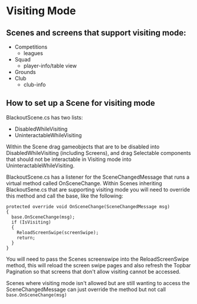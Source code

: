 # Visiting Mode
<H2>Scenes and screens that support visiting mode:</H2>

- Competitions
  + leagues
- Squad
  + player-info/table view
- Grounds
- Club
  + club-info

<H2>How to set up a Scene for visiting mode</H2>
 
 BlackoutScene.cs has two lists:

- DisabledWhileVisiting
- UninteractableWhileVisiting 

Within the Scene drag gameobjects that are to be disabled into DisabledWhileVisiting (including Screens), and drag Selectable components that should not be interactable in Visiting mode into UninteractableWhileVisiting.

BlackoutScene.cs has a listener for the SceneChangedMessage that runs a virtual method called OnSceneChange.
Within Scenes inheriting BlackoutSene.cs that are supporting visiting mode you will need to override this method and call the base, like the following:
```
protected override void OnSceneChange(SceneChangedMessage msg)
{
  base.OnSceneChange(msg);
  if (IsVisiting)
  {
    ReloadScreenSwipe(screenSwipe);
    return;
  }
}
```

You will need to pass the Scenes screenswipe into the ReloadScreenSwipe method, this will reload the screen swipe pages and also refresh the Topbar Pagination so that screens that don't allow visiting cannot be accessed.

Scenes where visiting mode isn't allowed but are still wanting to access the SceneChangedMessage can just override the method but not call `base.OnSceneChange(msg)`
